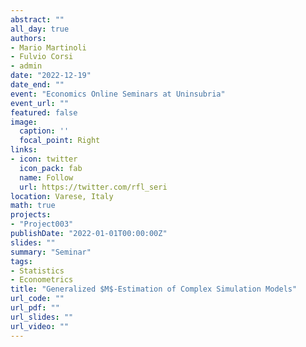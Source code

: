 ```yaml
---
abstract: ""
all_day: true
authors:
- Mario Martinoli
- Fulvio Corsi
- admin
date: "2022-12-19"
date_end: ""
event: "Economics Online Seminars at Uninsubria"
event_url: ""
featured: false
image:
  caption: ''
  focal_point: Right
links:
- icon: twitter
  icon_pack: fab
  name: Follow
  url: https://twitter.com/rfl_seri
location: Varese, Italy
math: true
projects:
- "Project003"
publishDate: "2022-01-01T00:00:00Z"
slides: ""
summary: "Seminar"
tags:
- Statistics
- Econometrics
title: "Generalized $M$-Estimation of Complex Simulation Models"
url_code: ""
url_pdf: ""
url_slides: ""
url_video: ""
---
```


